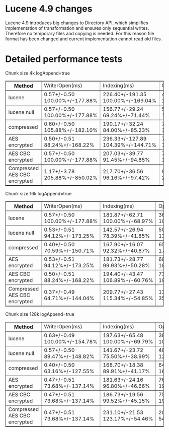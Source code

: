 # Lucene 4.9 changes #

Lucene 4.9 introduces big changes to Directory API, which simplifies implementation of transformation and ensures only sequential writes. Therefore no temporary files and copying is needed. For this reason file format has been changed and current implementation cannot read old files.

# Detailed performance tests #
Chunk size 4k logAppend=true
<table border='1'><tr><th>Method</th><td>WriterOpen(ms)</td><td>Indexing(ms)</td><td>Optimization(ms)</td><td>Closing(ms)</td><td>ReaderOpen(ms)</td><td>Single search(ms)</td><td>Search(ms)</td><td>ReaderClose(ms)</td><td>Size(bytes)</td></tr><tr><td>lucene</td><td>0.57+/-0.50 100.00%+/-177.88%</td><td>226.40+/-191.35 100.00%+/-169.04%</td><td>43.30+/-11.01 100.00%+/-50.86%</td><td>143.50+/-389.34 100.00%+/-542.64%</td><td>2.17+/-0.79 100.00%+/-73.06%</td><td>0.07+/-0.25 100.00%+/-761.12%</td><td>187.57+/-46.57 100.00%+/-49.65%</td><td>5.23+/-1.89 100.00%+/-72.15%</td><td>494775.00+/-0.00 100.00%+/-0.00%</td></tr><tr><td>lucene null</td><td>0.57+/-0.50 100.00%+/-177.88%</td><td>156.77+/-29.24 69.24%+/-71.44%</td><td>53.27+/-20.43 123.02%+/-78.47%</td><td>1.83+/-5.72 1.28%+/-7.46%</td><td>2.17+/-0.53 100.00%+/-61.02%</td><td>0.03+/-0.18 50.00%+/-464.14%</td><td>231.73+/-39.41 123.55%+/-51.68%</td><td>3.10+/-1.97 59.24%+/-59.04%</td><td>497741.93+/-0.25 100.60%+/-0.00%</td></tr><tr><td>compressed</td><td>0.60+/-0.50 105.88%+/-182.10%</td><td>190.17+/-32.24 84.00%+/-85.23%</td><td>73.47+/-23.26 169.67%+/-96.86%</td><td>1.40+/-2.42 0.98%+/-4.33%</td><td>2.77+/-1.25 127.69%+/-104.37%</td><td>0.10+/-0.31 150.00%+/-1028.54%</td><td>238.63+/-56.57 127.23%+/-61.75%</td><td>4.37+/-2.54 83.44%+/-78.62%</td><td>73090.17+/-1.86 14.77%+/-0.00%</td></tr><tr><td>AES encrypted</td><td>0.50+/-0.51 88.24%+/-168.22%</td><td>236.33+/-127.89 104.39%+/-144.71%</td><td>75.80+/-14.82 175.06%+/-78.74%</td><td>0.87+/-0.43 0.60%+/-1.94%</td><td>23.20+/-4.16 1070.77%+/-583.33%</td><td>0.17+/-0.38 250.00%+/-1519.98%</td><td>230.13+/-39.98 122.69%+/-51.78%</td><td>4.30+/-1.97 82.17%+/-67.24%</td><td>499929.87+/-0.35 101.04%+/-0.00%</td></tr><tr><td>AES CBC encrypted</td><td>0.57+/-0.50 100.00%+/-177.88%</td><td>207.03+/-39.77 91.45%+/-94.85%</td><td>77.13+/-15.88 178.14%+/-81.97%</td><td>2.50+/-9.17 1.74%+/-11.12%</td><td>22.17+/-3.88 1023.08%+/-552.72%</td><td>0.13+/-0.35 200.00%+/-1279.74%</td><td>222.47+/-40.98 118.61%+/-51.29%</td><td>3.37+/-1.73 64.33%+/-56.30%</td><td>500325.93+/-0.25 101.12%+/-0.00%</td></tr><tr><td>Compressed AES CBC encrypted</td><td>1.17+/-3.78 205.88%+/-850.02%</td><td>217.70+/-36.56 96.16%+/-97.42%</td><td>97.00+/-24.73 224.02%+/-114.08%</td><td>1.10+/-0.48 0.77%+/-2.41%</td><td>23.13+/-4.65 1067.69%+/-604.71%</td><td>0.10+/-0.31 150.00%+/-1028.54%</td><td>230.73+/-43.04 123.01%+/-53.49%</td><td>3.53+/-2.13 67.52%+/-65.04%</td><td>74638.90+/-0.31 15.09%+/-0.00%</td></tr></table>
Chunk size 16k logAppend=true
<table border='1'><tr><th>Method</th><td>WriterOpen(ms)</td><td>Indexing(ms)</td><td>Optimization(ms)</td><td>Closing(ms)</td><td>ReaderOpen(ms)</td><td>Single search(ms)</td><td>Search(ms)</td><td>ReaderClose(ms)</td><td>Size(bytes)</td></tr><tr><td>lucene</td><td>0.57+/-0.50 100.00%+/-177.88%</td><td>181.87+/-62.71 100.00%+/-68.97%</td><td>36.90+/-4.03 100.00%+/-21.84%</td><td>43.23+/-25.01 100.00%+/-115.68%</td><td>1.23+/-0.50 100.00%+/-81.73%</td><td>0.07+/-0.25 100.00%+/-761.12%</td><td>170.37+/-23.05 100.00%+/-27.06%</td><td>5.07+/-1.53 100.00%+/-60.39%</td><td>494775.00+/-0.00 100.00%+/-0.00%</td></tr><tr><td>lucene null</td><td>0.53+/-0.51 94.12%+/-173.25%</td><td>142.57+/-26.94 78.39%+/-41.85%</td><td>50.07+/-12.77 135.68%+/-49.41%</td><td>0.87+/-0.35 2.00%+/-1.96%</td><td>1.57+/-0.50 127.03%+/-92.78%</td><td>0.07+/-0.25 100.00%+/-761.12%</td><td>280.43+/-43.47 164.61%+/-47.79%</td><td>4.30+/-2.84 84.87%+/-81.72%</td><td>496041.93+/-0.25 100.26%+/-0.00%</td></tr><tr><td>compressed</td><td>0.40+/-0.50 70.59%+/-150.71%</td><td>167.90+/-16.07 92.32%+/-40.67%</td><td>65.80+/-13.30 178.32%+/-55.52%</td><td>0.80+/-0.41 1.85%+/-2.01%</td><td>2.20+/-1.56 178.38%+/-199.58%</td><td>0.20+/-0.41 300.00%+/-1751.94%</td><td>262.20+/-24.83 153.90%+/-35.40%</td><td>4.00+/-2.52 78.95%+/-73.55%</td><td>56814.60+/-1.43 11.48%+/-0.00%</td></tr><tr><td>AES encrypted</td><td>0.53+/-0.51 94.12%+/-173.25%</td><td>181.73+/-28.77 99.93%+/-50.28%</td><td>68.50+/-9.73 185.64%+/-46.64%</td><td>0.93+/-0.45 2.16%+/-2.29%</td><td>21.50+/-3.27 1743.24%+/-977.26%</td><td>0.47+/-0.51 700.00%+/-3425.06%</td><td>279.13+/-43.30 163.84%+/-47.59%</td><td>4.80+/-2.86 94.74%+/-85.00%</td><td>496777.87+/-0.35 100.40%+/-0.00%</td></tr><tr><td>AES CBC encrypted</td><td>0.50+/-0.51 88.24%+/-168.22%</td><td>194.40+/-43.47 106.89%+/-60.76%</td><td>73.37+/-15.82 198.83%+/-64.59%</td><td>0.77+/-0.43 1.77%+/-2.02%</td><td>21.53+/-3.40 1745.95%+/-989.26%</td><td>0.33+/-0.48 500.00%+/-2622.01%</td><td>268.97+/-35.30 157.88%+/-42.08%</td><td>4.43+/-2.33 87.50%+/-72.40%</td><td>497175.97+/-0.18 100.49%+/-0.00%</td></tr><tr><td>Compressed AES CBC encrypted</td><td>0.37+/-0.49 64.71%+/-144.04%</td><td>209.77+/-27.43 115.34%+/-54.85%</td><td>131.77+/-19.50 357.09%+/-91.84%</td><td>0.90+/-0.40 2.08%+/-2.14%</td><td>20.87+/-3.21 1691.89%+/-951.95%</td><td>0.20+/-0.41 300.00%+/-1751.94%</td><td>265.60+/-25.23 155.90%+/-35.90%</td><td>4.37+/-2.27 86.18%+/-70.75%</td><td>57324.90+/-0.31 11.59%+/-0.00%</td></tr></table>
Chunk size 128k logAppend=true
<table border='1'><tr><th>Method</th><td>WriterOpen(ms)</td><td>Indexing(ms)</td><td>Optimization(ms)</td><td>Closing(ms)</td><td>ReaderOpen(ms)</td><td>Single search(ms)</td><td>Search(ms)</td><td>ReaderClose(ms)</td><td>Size(bytes)</td></tr><tr><td>lucene</td><td>0.63+/-0.49 100.00%+/-154.78%</td><td>187.63+/-65.48 100.00%+/-69.79%</td><td>38.47+/-6.82 100.00%+/-35.44%</td><td>45.30+/-25.70 100.00%+/-113.46%</td><td>4.33+/-16.38 100.00%+/-756.19%</td><td>0.03+/-0.18 100.00%+/-1095.45%</td><td>173.10+/-23.56 100.00%+/-27.22%</td><td>5.53+/-1.70 100.00%+/-61.32%</td><td>494775.00+/-0.00 100.00%+/-0.00%</td></tr><tr><td>lucene null</td><td>0.57+/-0.50 89.47%+/-148.82%</td><td>141.67+/-23.72 75.50%+/-38.99%</td><td>48.53+/-9.74 126.17%+/-47.67%</td><td>0.90+/-0.48 1.99%+/-2.19%</td><td>2.00+/-0.53 46.15%+/-186.63%</td><td>0.07+/-0.25 200.00%+/-1856.57%</td><td>473.17+/-35.73 273.35%+/-57.84%</td><td>2.00+/-0.64 36.14%+/-22.71%</td><td>495476.97+/-0.18 100.14%+/-0.00%</td></tr><tr><td>compressed</td><td>0.40+/-0.50 63.16%+/-127.55%</td><td>168.70+/-18.38 89.91%+/-41.17%</td><td>64.13+/-11.34 166.72%+/-59.03%</td><td>0.97+/-0.41 2.13%+/-2.12%</td><td>2.97+/-0.61 68.46%+/-273.04%</td><td>0.13+/-0.35 400.00%+/-3228.13%</td><td>483.00+/-40.89 279.03%+/-61.59%</td><td>1.83+/-0.53 33.13%+/-19.75%</td><td>50172.90+/-1.24 10.14%+/-0.00%</td></tr><tr><td>AES encrypted</td><td>0.47+/-0.51 73.68%+/-137.14%</td><td>181.63+/-24.16 96.80%+/-46.66%</td><td>76.20+/-15.67 198.09%+/-75.83%</td><td>0.87+/-0.51 1.91%+/-2.21%</td><td>25.20+/-3.99 581.54%+/-2290.95%</td><td>0.13+/-0.35 400.00%+/-3228.13%</td><td>488.87+/-72.27 282.42%+/-80.18%</td><td>1.90+/-1.06 34.34%+/-29.72%</td><td>495811.97+/-0.18 100.21%+/-0.00%</td></tr><tr><td>AES CBC encrypted</td><td>0.47+/-0.51 73.68%+/-137.14%</td><td>186.73+/-19.56 99.52%+/-45.15%</td><td>75.53+/-10.66 196.36%+/-62.52%</td><td>0.97+/-0.32 2.13%+/-1.92%</td><td>26.40+/-4.00 609.23%+/-2395.69%</td><td>0.10+/-0.31 300.00%+/-2558.55%</td><td>479.63+/-41.07 277.08%+/-61.43%</td><td>2.27+/-1.41 40.96%+/-38.09%</td><td>496208.97+/-0.18 100.29%+/-0.00%</td></tr><tr><td>Compressed AES CBC encrypted</td><td>0.47+/-0.51 73.68%+/-137.14%</td><td>231.10+/-21.53 123.17%+/-54.46%</td><td>209.67+/-14.20 545.06%+/-133.50%</td><td>1.10+/-0.48 2.43%+/-2.44%</td><td>23.60+/-3.44 544.62%+/-2138.54%</td><td>0.13+/-0.35 400.00%+/-3228.13%</td><td>490.47+/-51.10 283.34%+/-68.08%</td><td>2.37+/-2.51 42.77%+/-58.51%</td><td>50207.93+/-0.25 10.15%+/-0.00%</td></tr></table>